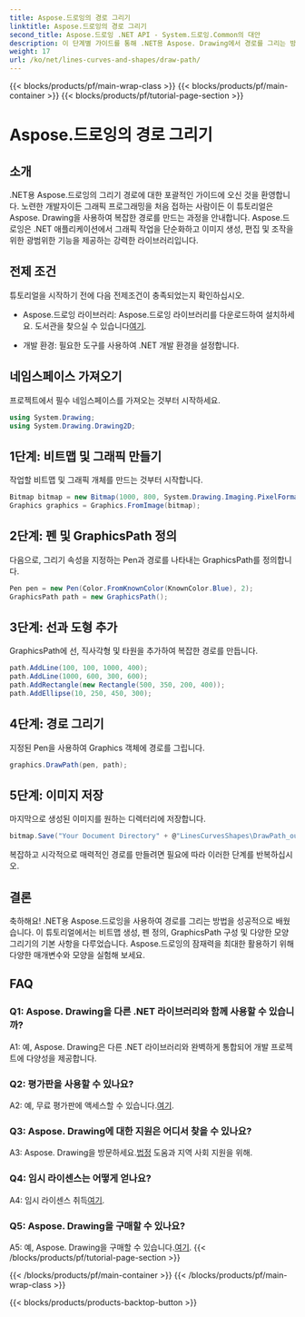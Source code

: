 ```yaml
---
title: Aspose.드로잉의 경로 그리기
linktitle: Aspose.드로잉의 경로 그리기
second_title: Aspose.드로잉 .NET API - System.드로잉.Common의 대안
description: 이 단계별 가이드를 통해 .NET용 Aspose. Drawing에서 경로를 그리는 방법을 알아보세요. 손쉽게 멋진 그래픽을 만들어 보세요.
weight: 17
url: /ko/net/lines-curves-and-shapes/draw-path/
---
```


{{< blocks/products/pf/main-wrap-class >}}
{{< blocks/products/pf/main-container >}}
{{< blocks/products/pf/tutorial-page-section >}}

# Aspose.드로잉의 경로 그리기

## 소개

.NET용 Aspose.드로잉의 그리기 경로에 대한 포괄적인 가이드에 오신 것을 환영합니다. 노련한 개발자이든 그래픽 프로그래밍을 처음 접하는 사람이든 이 튜토리얼은 Aspose. Drawing을 사용하여 복잡한 경로를 만드는 과정을 안내합니다. Aspose.드로잉은 .NET 애플리케이션에서 그래픽 작업을 단순화하고 이미지 생성, 편집 및 조작을 위한 광범위한 기능을 제공하는 강력한 라이브러리입니다.

## 전제 조건

튜토리얼을 시작하기 전에 다음 전제조건이 충족되었는지 확인하십시오.

-  Aspose.드로잉 라이브러리: Aspose.드로잉 라이브러리를 다운로드하여 설치하세요. 도서관을 찾으실 수 있습니다[여기](https://releases.aspose.com/drawing/net/).

- 개발 환경: 필요한 도구를 사용하여 .NET 개발 환경을 설정합니다.

## 네임스페이스 가져오기

프로젝트에서 필수 네임스페이스를 가져오는 것부터 시작하세요.

```csharp
using System.Drawing;
using System.Drawing.Drawing2D;
```

## 1단계: 비트맵 및 그래픽 만들기

작업할 비트맵 및 그래픽 개체를 만드는 것부터 시작합니다.

```csharp
Bitmap bitmap = new Bitmap(1000, 800, System.Drawing.Imaging.PixelFormat.Format32bppPArgb);
Graphics graphics = Graphics.FromImage(bitmap);
```

## 2단계: 펜 및 GraphicsPath 정의

다음으로, 그리기 속성을 지정하는 Pen과 경로를 나타내는 GraphicsPath를 정의합니다.

```csharp
Pen pen = new Pen(Color.FromKnownColor(KnownColor.Blue), 2);
GraphicsPath path = new GraphicsPath();
```

## 3단계: 선과 도형 추가

GraphicsPath에 선, 직사각형 및 타원을 추가하여 복잡한 경로를 만듭니다.

```csharp
path.AddLine(100, 100, 1000, 400);
path.AddLine(1000, 600, 300, 600);
path.AddRectangle(new Rectangle(500, 350, 200, 400));
path.AddEllipse(10, 250, 450, 300);
```

## 4단계: 경로 그리기

지정된 Pen을 사용하여 Graphics 객체에 경로를 그립니다.

```csharp
graphics.DrawPath(pen, path);
```

## 5단계: 이미지 저장

마지막으로 생성된 이미지를 원하는 디렉터리에 저장합니다.

```csharp
bitmap.Save("Your Document Directory" + @"LinesCurvesShapes\DrawPath_out.png");
```

복잡하고 시각적으로 매력적인 경로를 만들려면 필요에 따라 이러한 단계를 반복하십시오.

## 결론

축하해요! .NET용 Aspose.드로잉을 사용하여 경로를 그리는 방법을 성공적으로 배웠습니다. 이 튜토리얼에서는 비트맵 생성, 펜 정의, GraphicsPath 구성 및 다양한 모양 그리기의 기본 사항을 다루었습니다. Aspose.드로잉의 잠재력을 최대한 활용하기 위해 다양한 매개변수와 모양을 실험해 보세요.

## FAQ

### Q1: Aspose. Drawing을 다른 .NET 라이브러리와 함께 사용할 수 있습니까?

A1: 예, Aspose. Drawing은 다른 .NET 라이브러리와 완벽하게 통합되어 개발 프로젝트에 다양성을 제공합니다.

### Q2: 평가판을 사용할 수 있나요?

 A2: 예, 무료 평가판에 액세스할 수 있습니다.[여기](https://releases.aspose.com/).

### Q3: Aspose. Drawing에 대한 지원은 어디서 찾을 수 있나요?

 A3: Aspose. Drawing을 방문하세요.[법정](https://forum.aspose.com/c/diagram/17) 도움과 지역 사회 지원을 위해.

### Q4: 임시 라이센스는 어떻게 얻나요?

 A4: 임시 라이센스 취득[여기](https://purchase.aspose.com/temporary-license/).

### Q5: Aspose. Drawing을 구매할 수 있나요?

 A5: 예, Aspose. Drawing을 구매할 수 있습니다.[여기](https://purchase.aspose.com/buy).
{{< /blocks/products/pf/tutorial-page-section >}}

{{< /blocks/products/pf/main-container >}}
{{< /blocks/products/pf/main-wrap-class >}}

{{< blocks/products/products-backtop-button >}}
